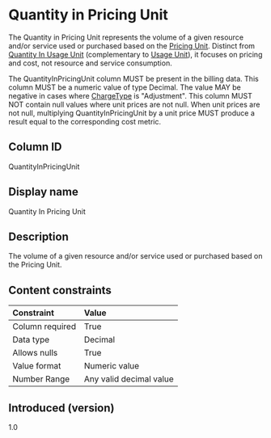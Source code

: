 # Quantity in Pricing Unit

The Quantity in Pricing Unit represents the volume of a given resource and/or service used or purchased based on the [Pricing Unit](#pricingunit). Distinct from [Quantity In Usage Unit](#quantityinusageunit) (complementary to [Usage Unit](#usageunit)), it focuses on pricing and cost, not resource and service consumption.

The QuantityInPricingUnit column MUST be present in the billing data. This column MUST be a numeric value of type Decimal. The value MAY be negative in cases where [ChargeType](#chargetype) is "Adjustment". This column MUST NOT contain null values where unit prices are not null. When unit prices are not null, multiplying QuantityInPricingUnit by a unit price MUST produce a result equal to the corresponding cost metric.

## Column ID

QuantityInPricingUnit

## Display name

Quantity In Pricing Unit

## Description

The volume of a given resource and/or service used or purchased based on the Pricing Unit.

## Content constraints

|    Constraint   |      Value                |
|:----------------|:--------------------------|
| Column required | True                      |
| Data type       | Decimal                   |
| Allows nulls    | True                      |
| Value format    | Numeric value             |
| Number Range    | Any valid decimal value   |

## Introduced (version)

1.0

